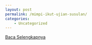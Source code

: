 ```yaml
---
layout: post
permalink: /mimpi-ikut-ujian-susulan/
categories:
    - Uncategorized
---
```


[Baca Selengkapnya](/02)